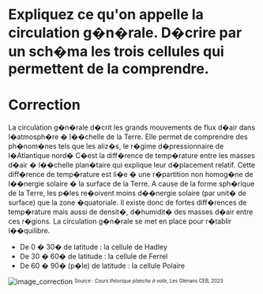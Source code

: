 # Expliquez ce qu'on appelle la circulation g�n�rale. D�crire par un sch�ma les trois cellules qui permettent de la comprendre.


# Correction


La circulation g�n�rale d�crit les grands mouvements de flux d�air dans l�atmosph�re � l��chelle de la Terre. Elle permet de comprendre des ph�nom�nes tels que les aliz�s, le r�gime d�pressionnaire de l�Atlantique nord� 
C�est la diff�rence de temp�rature entre les masses d�air � l��chelle plan�taire qui explique leur d�placement relatif. Cette diff�rence de temp�rature est li�e � une r�partition non homog�ne de l��nergie solaire � la surface de la Terre.  A cause de la forme sph�rique de la Terre, les p�les re�oivent moins d��nergie solaire (par unit� de surface) que la zone �quatoriale. Il existe donc de fortes diff�rences de temp�rature mais aussi de densit�, d�humidit� des masses d�air entre ces r�gions. La circulation g�n�rale se met en place pour r�tablir l��quilibre. 

- De 0 � 30� de latitude : la cellule de Hadley
- De 30 � 60� de latitude : la cellule de Ferrel 
- De 60 � 90� (p�le) de latitude : la cellule Polaire


![image_correction](./images/circulation_generale.png)
<sup><sub>Source : *Cours théorique planche à voile*, Les Glénans CEB, 2023 </sub></sup>